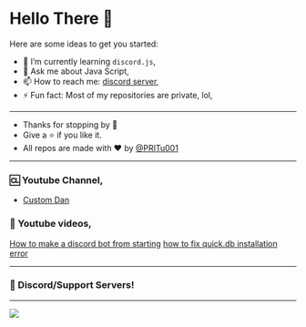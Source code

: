 # Hello There 👋

<!--
**username/username** is a ✨ _special_ ✨ repository because its `README.md` (this file) appears on your GitHub profile.
-->

Here are some ideas to get you started:


- 🌱 I’m currently learning `discord.js`,
- 💬 Ask me about Java Script,
- 📫 How to reach me: [discord server](https://bit.ly/prituw),
- ⚡ Fun fact: Most of my repositories are private, lol,

---


- Thanks for stopping by 🍪
- Give a ⭐️ if you like it.
- All repos are made with :heart: by [@PRITu001](https://bit.ly/prituw)

---

### 🆑 Youtube Channel,

- [Custom Dan](https://youtube.com/pritu)

### 🎥 Youtube videos,

[How to make a discord bot from starting](https://www.youtube.com/watch?v=M7M9RBQQpNI&t=3s)
[how to fix quick.db installation error](youtube.com/watch?v=gbBtNxXiHm0&t=3s)

---
### 📝 Discord/Support Servers!
---

<a href="https://discord.gg/4hN3fe5D5S"><img src="https://invidget.switchblade.xyz/4hN3fe5D5S"/></a>
<br><br>
</div>
